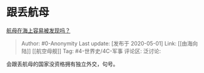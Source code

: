 # 跟丢航母
[航母在海上容易被发现吗？](https://www.zhihu.com/question/349331147/answer/1191940696)

> Author: #0-Anonymity
> Last update: [发布于 2020-05-01]
> Link: [[由海向陆]] [[航空母舰]]
> Tag: #4-世界史/4C-军事
> 评论区:
> 泛讨论:

会跟丢航母的国家没资格拥有独立外交，句号。
